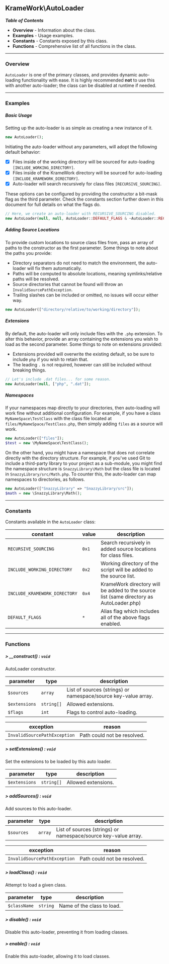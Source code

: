 ## KrameWork\AutoLoader

***Table of Contents***
* **Overview** - Information about the class.
* **Examples** - Usage examples.
* **Constants** - Constants exposed by this class.
* **Functions** - Comprehensive list of all functions in the class.

___
### Overview
`AutoLoader` is one of the primary classes, and provides dynamic auto-loading functionality with ease. It is highly recommended **not** to use this with another auto-loader; the class can be disabled at runtime if needed.
___
### Examples
##### Basic Usage
Setting up the auto-loader is as simple as creating a new instance of it.
```php
new AutoLoader();
```
Initiating the auto-loader without any parameters, will adopt the following default behavior:
- [x] Files inside of the working directory will be sourced for auto-loading `[INCLUDE_WORKING_DIRECTORY]`.
- [x] Files inside of the KrameWork directory will be sourced for auto-loading `[INCLUDE_KRAMEWORK_DIRECTORY]`.
- [x] Auto-loader will search recursively for class files `[RECURSIVE_SOURCING]`.

These options can be configured by providing the constructor a bit-mask flag as the third parameter. Check the constants section further down in this document for full details on what the flags do.
```php
// Here, we create an auto-loader with RECURSIVE_SOURCING disabled.
new AutoLoader(null, null, AutoLoader::DEFAULT_FLAGS & ~AutoLoader::RECURSIVE_SOURCING);
```
##### Adding Source Locations
To provide custom locations to source class files from, pass an array of paths to the constructor as the first parameter. Some things 
to note about the paths you provide:
- Directory separators do not need to match the environment, the auto-loader will fix them automatically.
- Paths will be computed to absolute locations, meaning symlinks/relative paths will be resolved.
- Source directories that cannot be found will throw an `InvalidSourcePathException`.
- Trailing slashes can be included or omitted, no issues will occur either way.
```php
new AutoLoader(["directory/relative/to/working/directory"]);
```

##### Extensions
By default, the auto-loader will only include files with the `.php` extension. To alter this behavior, provide an array containing 
the extensions you wish to load as the second parameter. Some things to note on extensions provided:
- Extensions provided will overwrite the existing default, so be sure to include `php` if you wish to retain that.
- The leading `.` is not required, however can still be included without breaking things.
```php
// Let's include .dat files... for some reason.
new AutoLoader(null, ["php", ".dat"]);
```

##### Namespaces
If your namespaces map directly to your directories, then auto-loading will work fine without additional configuration. For example, if
you have a class `MyNameSpace\TestClass` with the class file located at `files/MyNameSpace/TestClass.php`, then simply adding `files` as
a source will work.
```php
new AutoLoader(["files"]);
$test = new \MyNameSpace\TestClass();
```
On the other hand, you might have a namespace that does not correlate directly with the directory structure. For example, if you've 
used Git to include a third-party library to your project as a sub-module, you might find the namespace structure is 
`SnazzyLibrary\Math` but the class file is located in `SnazzyLibrary/src/Math.php`. To counter this, the auto-loader can 
map namespaces to directories, as follows.
```php
new AutoLoader(["SnazzyLibrary" => "SnazzyLibrary/src"]);
$math = new \SnazzyLibrary\Math();
```
___
### Constants
Constants available in the `AutoLoader` class:

constant | value | description
--- | --- | ---
`RECURSIVE_SOURCING` | `0x1` | Search recursively in added source locations for class files.
`INCLUDE_WORKING_DIRECTORY` | `0x2` | Working directory of the script will be added to the source list.
`INCLUDE_KRAMEWORK_DIRECTORY` | `0x4` | KrameWork directory will be added to the source list (same directory as AutoLoader.php)
`DEFAULT_FLAGS` | `*` | Alias flag which includes all of the above flags enabled.
___
### Functions
##### > __construct() : `void`
AutoLoader constructor.

parameter | type | description
--- | --- | ---
`$sources` | `array` | List of sources (strings) or namespace/source key-value array.
`$extensions` | `string[]` | Allowed extensions.
`$flags` | `int` | Flags to control auto-loading.

exception | reason
--- | ---
`InvalidSourcePathException` | Path could not be resolved.
##### > setExtensions() : `void`
Set the extensions to be loaded by this auto loader.

parameter | type | description
--- | --- | ---
`$extensions` | `string[]` | Allowed extensions.
##### > addSources() : `void`
Add sources to this auto-loader.

parameter | type | description
--- | --- | ---
`$sources` | `array` | List of sources (strings) or namespace/source key-value array.

exception | reason
--- | ---
`InvalidSourcePathException` | Path could not be resolved.
##### > loadClass() : `void`
Attempt to load a given class.

parameter | type | description
--- | --- | ---
`$className` | `string` | Name of the class to load.
##### > disable() : `void`
Disable this auto-loader, preventing it from loading classes.
##### > enable() : `void`
Enable this auto-loader, allowing it to load classes.
